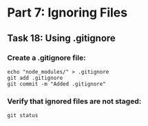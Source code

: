# Part 7: Ignoring Files
## Task 18: Using .gitignore
### Create a .gitignore file:
```
echo "node_modules/" > .gitignore
git add .gitignore
git commit -m "Added .gitignore"
```
### Verify that ignored files are not staged:
```
git status
```